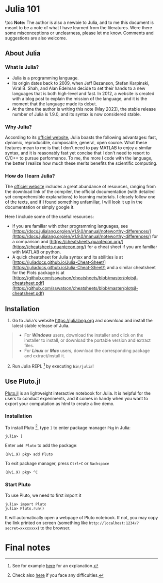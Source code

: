 <!--This file was generated, do not modify it.-->
# Julia 101
\toc
**Note:** The author is also a newbie to Julia, and to me this document is meant to be a note of what I have learned from the literatures. Were there some misconceptions or unclearness, please let me know. Comments and suggestions are also welcome.

## About Julia

### What is Julia?

- Julia is a programming language.
- Its origin dates back to 2009, when Jeff Bezanson, Stefan Karpinski, Viral B. Shah, and Alan Edelman decide to set their hands to a new languages that is both high-level and fast. In 2012, a website is created with a blog post to explain the mission of the language, and it is the moment that the language made its debut.
- At the time the author is writing this note (May 2023), the stable release number of Julia is 1.9.0, and its syntax is now considered stable.

### Why Julia?

According to its [officiel website](https://julialang.org/), Julia boasts the following advantages: fast, dynamic, reproducible, composable, general, open source. What these features mean to me is that I don't need to pay MATLAB to enjoy a similar syntax, and it is reasonably fast yet concise that I don't need to resort to C/C++ to pursue performance. To me, the more I code with the language, the better I realize how much these merits benefits the scientific computing.

### How do I learn Julia?

The [officiel website](https://julialang.org/) includes a great abundance of resources, ranging from the download link of the compiler, the official documentation (with detailed yet comprehensible explanations) to learning materials. I closely follow one of the texts, and if I found something unfamiliar, I will look it up in the documentation or simply google it.

Here I include some of the useful resources:

- If you are familiar with other programming languages, see [https://docs.julialang.org/en/v1.9.0/manual/noteworthy-differences/](https://docs.julialang.org/en/v1.9.0/manual/noteworthy-differences/) for a comparison and [https://cheatsheets.quantecon.org/](https://cheatsheets.quantecon.org/) for a cheat sheet if you are familiar with MATLAB or python.
- A quick cheatsheet for Julia syntax and its abilities is at [https://juliadocs.github.io/Julia-Cheat-Sheet/](https://juliadocs.github.io/Julia-Cheat-Sheet/) and a similar cheatsheet for the Plots package is at [https://github.com/sswatson/cheatsheets/blob/master/plotsjl-cheatsheet.pdf](https://github.com/sswatson/cheatsheets/blob/master/plotsjl-cheatsheet.pdf)

## Installation

1. Go to Julia's website <https://julialang.org> and download and install the latest stable release of Julia.
> * For __*Windows*__ users, download the installer and click on the installer to install, or download the portable version and extract files.
> * For __*Linux*__ or __*Mac*__ users, download the corresponding package and extract/install it.
2. Run Julia REPL [^1] by executing `bin/julia`!

## Use Pluto.jl

[Pluto.jl](https://github.com/fonsp/Pluto.jl) is an lightweight interactive notebook for Julia. It is helpful for the users to conduct experiments, and it comes in handy when you want to export your computation as html to create a live demo.

### Installation

To install Pluto [^2], type `]` to enter package manager `Pkg` in Julia:

```julia-repl
julia> ]
```

Enter `add Pluto` to add the package:

```julia-repl
(@v1.9) pkg> add Pluto
```

To exit package manager, press `Ctrl+C` or `Backspace`

```julia-repl
(@v1.9) pkg> ^C
```

### Start Pluto

To use Pluto, we need to first import it

```julia-repl
julia> import Pluto
julia> Pluto.run()
```

It will automatically open a webpage of Pluto notebook. If not, you may copy the link printed on screen (something like `http://localhost:1234/?secret=xxxxxxxx`) to the browser.

# Final notes

[^1]: See for example [here](https://guides.libraries.uc.edu/julia) for an explanation.
[^2]: Check also [here](https://plutojl.org/docs/install/) if you face any difficulties.

